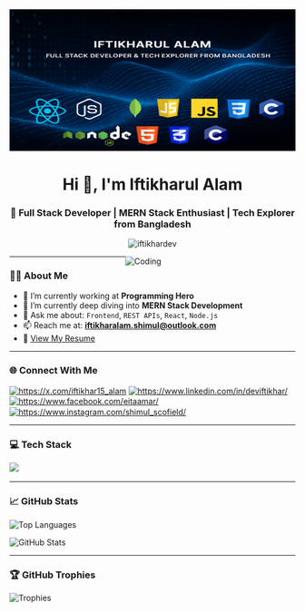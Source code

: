 <img src="./banner.png" alt="Banner" width="100%" height="250" />
<h1 align="center">Hi 👋, I'm Iftikharul Alam</h1>
<h3 align="center">🚀 Full Stack Developer | MERN Stack Enthusiast | Tech Explorer from Bangladesh</h3>

<p align="center">
  <img src="https://komarev.com/ghpvc/?username=iftikhardev&label=Profile%20views&color=0e75b6&style=flat" alt="iftikhardev" />
</p>
<img align="right" alt="Coding" width="300" src="https://media.tenor.com/IieZUsqoYCwAAAAM/developer.gif"  />

---

### 👨‍💻 About Me


- 🔭 I’m currently working at **Programming Hero**
- 🌱 I’m currently deep diving into **MERN Stack Development**
- 💬 Ask me about: `Frontend`, `REST APIs`, `React`, `Node.js`
- 📫 Reach me at: **iftikharalam.shimul@outlook.com**
- 📄 [View My Resume](https://drive.google.com/file/d/1UUksKxrwPld-Xq2-_ZOFvDj06rWZ34QV/view?usp=sharing)

---

### 🌐 Connect With Me

<p align="left">
                        <a href="https://twitter.com/https://x.com/iftikhar15_alam" target="blank"><img align="center" src="https://raw.githubusercontent.com/rahuldkjain/github-profile-readme-generator/master/src/images/icons/Social/twitter.svg" alt="https://x.com/iftikhar15_alam" height="30" width="40" /></a>
                        <a href="https://linkedin.com/in/https://www.linkedin.com/in/deviftikhar/" target="blank"><img align="center" src="https://raw.githubusercontent.com/rahuldkjain/github-profile-readme-generator/master/src/images/icons/Social/linked-in-alt.svg" alt="https://www.linkedin.com/in/deviftikhar/" height="30" width="40" /></a>
                        <a href="https://fb.com/https://www.facebook.com/eitaamar/" target="blank"><img align="center" src="https://raw.githubusercontent.com/rahuldkjain/github-profile-readme-generator/master/src/images/icons/Social/facebook.svg" alt="https://www.facebook.com/eitaamar/" height="30" width="40" /></a>
                        <a href="https://instagram.com/https://www.instagram.com/shimul_scofield/" target="blank"><img align="center" src="https://raw.githubusercontent.com/rahuldkjain/github-profile-readme-generator/master/src/images/icons/Social/instagram.svg" alt="https://www.instagram.com/shimul_scofield/" height="30" width="40" /></a>
                    </p>

---

### 💻 Tech Stack

<p align="left">
  <img src="https://skillicons.dev/icons?i=react,nodejs,express,mongodb,tailwind,js,html,css,bootstrap,figma,c,cpp" />
</p>

---

### 📈 GitHub Stats

<p align="left">
  <img src="https://github-readme-stats.vercel.app/api/top-langs?username=iftikhardev&show_icons=true&locale=en&layout=compact" alt="Top Languages" />
</p>

<p align="left">
  <img src="https://github-readme-stats.vercel.app/api?username=iftikhardev&show_icons=true&locale=en" alt="GitHub Stats" />
</p>

---

### 🏆 GitHub Trophies

<p align="left">
  <img src="https://github-profile-trophy.vercel.app/?username=iftikhardev&theme=onedark&column=7" alt="Trophies" />
</p>




